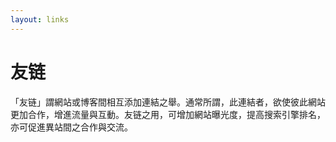 ```yaml
---
layout: links
---
```


# 友链

「友链」謂網站或博客間相互添加連結之舉。通常所謂，此連結者，欲使彼此網站更加合作，增進流量與互動。友链之用，可增加網站曝光度，提高搜索引擎排名，亦可促進異站間之合作與交流。

